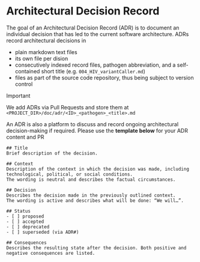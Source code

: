 # Architectural Decision Record
The goal of an Architectural Decision Record (ADR) is to document an individual decision that has led to the current software architecture.
ADRs record architectural decisions in
- plain markdown text files
- its own file per dision
- consecutively indexed record files, pathogen abbreviation, and a self-contained short title (e.g. `004_HIV_variantCaller.md`)
- files as part of the source code repository, thus being subject to version control

> [!IMPORTANT]
> We add ADRs via Pull Requests and store them at `<PROJECT_DIR>/doc/adr/<ID>_<pathogen>_<title>.md`

An ADR is also a platform to discuss and record ongoing architectural decision-making if required.
Please use the **template below** for your ADR content and PR

```
## Title
Brief description of the decision.

## Context
Description of the context in which the decision was made, including technological, political, or social conditions.
The wording is neutral and describes the factual circumstances.

## Decision
Describes the decision made in the previously outlined context.
The wording is active and describes what will be done: “We will…”.

## Status
- [ ] proposed
- [ ] accepted
- [ ] deprecated
- [ ] superseded (via ADR#)

## Consequences
Describes the resulting state after the decision. Both positive and negative consequences are listed.
```
